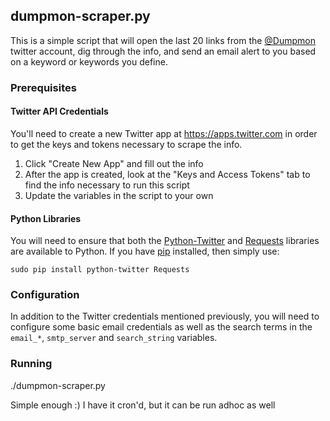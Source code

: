 ## dumpmon-scraper.py

This is a simple script that will open the last 20 links from the [@Dumpmon](https://twitter.com/dumpmon) twitter account, dig through the info, and send an email alert to you based on a keyword or keywords you define. 

### Prerequisites

####  Twitter API Credentials
You'll need to create a new Twitter app at https://apps.twitter.com in order to
get the keys and tokens necessary to scrape the info. 

1. Click "Create New App" and fill out the info
1. After the app is created, look at the "Keys and Access Tokens" tab to
       find the info necessary to run this script
1. Update the variables in the script to your own

####  Python Libraries
You will need to ensure that both the [Python-Twitter](https://github.com/bear/python-twitter) and [Requests](http://docs.python-requests.org) libraries are available to Python.  If you have [pip](https://pip.pypa.io) installed, then simply use:

    sudo pip install python-twitter Requests
 
###  Configuration
 In addition to the Twitter credentials mentioned previously, you will need to configure some basic email credentials as well as the search terms in the `email_*`, `smtp_server` and `search_string` variables.
 
### Running
./dumpmon-scraper.py

Simple enough :) I have it cron'd, but it can be run adhoc as well
